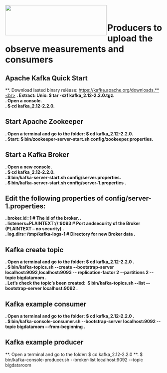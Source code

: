 <a href="https://kafka.apache.org/"><img src="https://kafka.apache.org/images/logo.png" align="left" width="325" height="97"></a><br>

# Producers to upload the observe measurements and consumers <br>

## Apache Kafka Quick Start 

**.	Download lasted binary reléase: https://kafka.apache.org/downloads.**<br>
**.	Extract: Unix: $ tar -xzf kafka_2.12-2.2.0.tgz.**<br>
**.	Open a console.**<br>
**.	$ cd kafka_2.12-2.2.0.**<br>


## Start Apache Zookeeper

**.	Open a terminal and go to the folder: $ cd kafka_2.12-2.2.0.**<br>
**.	Start: $ bin/zookeeper-server-start.sh config/zookeeper.properties.**<br>



## Start a Kafka Broker

**.	Open a new console.**<br>
**.	$ cd kafka_2.12-2.2.0.**<br>
**.	$ bin/kafka-server-start.sh config/server.properties.**<br>
**.	$ bin/kafka-server-start.sh config/server-1.properties .**<br>

## Edit the following properties of config/server-1.properties:

**.	broker.id=1 # The id of the broker. .**<br>
**.	listeners=PLAINTEXT://:9093 # Port andsecurity of the Broker (PLAINTEXT – no security) .**<br>
**. log.dirs=/tmp/kafka-logs-1 # Directory for new Broker data .**<br>


## Kafka create topic

**.	Open a terminal and go to the folder: $ cd kafka_2.12-2.2.0 .**<br>
**.	$ bin/kafka-topics.sh --create --bootstrap-server localhost:9092,localhost:9093 -- replication-factor 2 --partitions 2 --topic 
bigdataroom .**<br>
**.	Let’s check the topic’s been created:  $ bin/kafka-topics.sh --list --bootstrap-server localhost:9092 .**<br>


## Kafka example consumer 

**.	Open a terminal and go to the folder: $ cd kafka_2.12-2.2.0 .**<br>
**.	$ bin/kafka-console-consumer.sh --bootstrap-server localhost:9092 --topic bigdataroom --from-beginning .**<br>


## Kafka example producer 

**.	Open a terminal and go to the folder: $ cd kafka_2.12-2.2.0
**.	$ bin/kafka-console-producer.sh --broker-list localhost:9092 --topic bigdataroom
